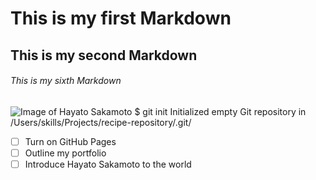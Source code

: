 # This is my first Markdown
## This is my second Markdown
###### This is my sixth Markdown
![Image of Hayato Sakamoto ](https://www.neweracap.jp/cdn/shop/articles/br-baseball-700082_2048x.jpg?v=1659679033)
$ git init
Initialized empty Git repository in /Users/skills/Projects/recipe-repository/.git/
- [ ] Turn on GitHub Pages
- [ ] Outline my portfolio
- [ ] Introduce Hayato Sakamoto to the world
